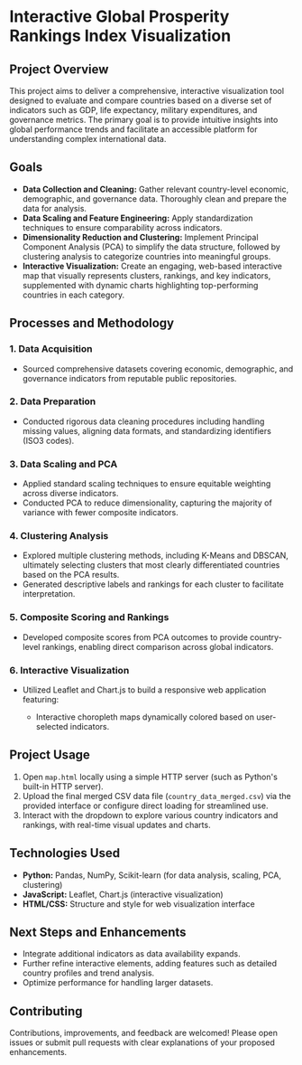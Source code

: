 # Interactive Global Prosperity Rankings Index Visualization

## Project Overview

This project aims to deliver a comprehensive, interactive visualization tool designed to evaluate and compare countries based on a diverse set of indicators such as GDP, life expectancy, military expenditures, and governance metrics. The primary goal is to provide intuitive insights into global performance trends and facilitate an accessible platform for understanding complex international data.

## Goals

* **Data Collection and Cleaning:** Gather relevant country-level economic, demographic, and governance data. Thoroughly clean and prepare the data for analysis.
* **Data Scaling and Feature Engineering:** Apply standardization techniques to ensure comparability across indicators.
* **Dimensionality Reduction and Clustering:** Implement Principal Component Analysis (PCA) to simplify the data structure, followed by clustering analysis to categorize countries into meaningful groups.
* **Interactive Visualization:** Create an engaging, web-based interactive map that visually represents clusters, rankings, and key indicators, supplemented with dynamic charts highlighting top-performing countries in each category.

## Processes and Methodology

### 1. Data Acquisition

* Sourced comprehensive datasets covering economic, demographic, and governance indicators from reputable public repositories.

### 2. Data Preparation

* Conducted rigorous data cleaning procedures including handling missing values, aligning data formats, and standardizing identifiers (ISO3 codes).

### 3. Data Scaling and PCA

* Applied standard scaling techniques to ensure equitable weighting across diverse indicators.
* Conducted PCA to reduce dimensionality, capturing the majority of variance with fewer composite indicators.

### 4. Clustering Analysis

* Explored multiple clustering methods, including K-Means and DBSCAN, ultimately selecting clusters that most clearly differentiated countries based on the PCA results.
* Generated descriptive labels and rankings for each cluster to facilitate interpretation.

### 5. Composite Scoring and Rankings

* Developed composite scores from PCA outcomes to provide country-level rankings, enabling direct comparison across global indicators.

### 6. Interactive Visualization

* Utilized Leaflet and Chart.js to build a responsive web application featuring:

  * Interactive choropleth maps dynamically colored based on user-selected indicators.

## Project Usage

1. Open `map.html` locally using a simple HTTP server (such as Python's built-in HTTP server).
2. Upload the final merged CSV data file (`country_data_merged.csv`) via the provided interface or configure direct loading for streamlined use.
3. Interact with the dropdown to explore various country indicators and rankings, with real-time visual updates and charts.

## Technologies Used

* **Python:** Pandas, NumPy, Scikit-learn (for data analysis, scaling, PCA, clustering)
* **JavaScript:** Leaflet, Chart.js (interactive visualization)
* **HTML/CSS:** Structure and style for web visualization interface

## Next Steps and Enhancements

* Integrate additional indicators as data availability expands.
* Further refine interactive elements, adding features such as detailed country profiles and trend analysis.
* Optimize performance for handling larger datasets.

## Contributing

Contributions, improvements, and feedback are welcomed! Please open issues or submit pull requests with clear explanations of your proposed enhancements.
